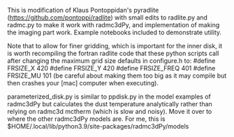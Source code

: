 This is modification of Klaus Pontoppidan's pyradlite (https://github.com/pontoppi/radlite) with small edits to radlite.py and radmc.py to make it work with radmc3dPy, and implementation of making the imaging part work. Example notebooks included to demonstrate utility.

Note that to allow for finer gridding, which is important for the inner disk, it is worth recompiling the fortran radlite code that these python scripts call after changing the maximum grid size defaults in configure.h to:
#define FRSIZE_X      420
#define FRSIZE_Y      420
#define FRSIZE_FREQ      401
#define FRSIZE_MU   101
(be careful about making them too big as it may compile but then crashes your [mac] computer when executing).

parameterized_disk.py is similar to ppdisk.py in the model examples of radmc3dPy but calculates the dust temperature analytically rather than relying on radmc3d mctherm (which is slow and noisy).
Move it over to where the other radmc3dPy models are. For me, this is $HOME/.local/lib/python3.9/site-packages/radmc3dPy/models
